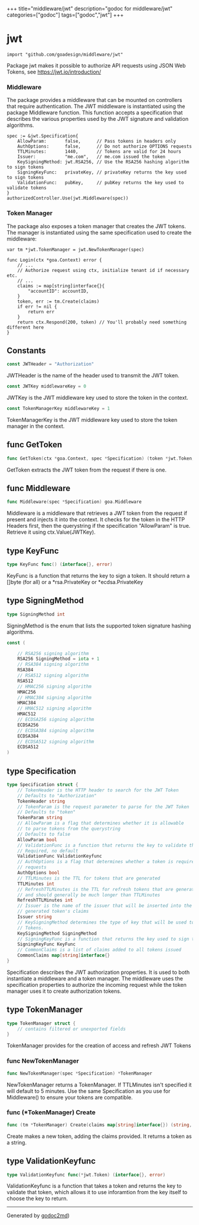 +++
title="middleware/jwt"
description="godoc for middleware/jwt"
categories=["godoc"]
tags=["godoc","jwt"]
+++

# jwt
    import "github.com/goadesign/middleware/jwt"

Package jwt makes it possible to authorize API requests using JSON Web Tokens,
see <a href="https://jwt.io/introduction/">https://jwt.io/introduction/</a>

### Middleware
The package provides a middleware that can be mounted on controllers that require authentication.
The JWT middleware is instantiated using the package Middleware function. This function accepts
a specification that describes the various properties used by the JWT signature and validation
algorithms.


	spec := &jwt.Specification{
		AllowParam:       false,      // Pass tokens in headers only
		AuthOptions:      false,      // Do not authorize OPTIONS requests
		TTLMinutes:       1440,       // Tokens are valid for 24 hours
		Issuer:           "me.com",   // me.com issued the token
		KeySigningMethod: jwt.RSA256, // Use the RSA256 hashing algorithm to sign tokens
		SigningKeyFunc:   privateKey, // privateKey returns the key used to sign tokens
		ValidationFunc:   pubKey,     // pubKey returns the key used to validate tokens
	}
	authorizedController.Use(jwt.Middleware(spec))

### Token Manager
The package also exposes a token manager that creates the JWT tokens. The manager is instantiated
using the same specification used to create the middleware:


	var tm *jwt.TokenManager = jwt.NewTokenManager(spec)
	
	func Login(ctx *goa.Context) error {
		// ...
		// Authorize request using ctx, initialize tenant id if necessary etc.
		// ...
		claims := map[string]interface{}{
			"accountID": accountID,
		}
		token, err := tm.Create(claims)
		if err != nil {
			return err
		}
		return ctx.Respond(200, token) // You'll probably need something different here
	}




## Constants
``` go
const JWTHeader = "Authorization"
```
JWTHeader is the name of the header used to transmit the JWT token.

``` go
const JWTKey middlewareKey = 0
```
JWTKey is the JWT middleware key used to store the token in the context.

``` go
const TokenManagerKey middlewareKey = 1
```
TokenManagerKey is the JWT middleware key used to store the token manager in the context.



## func GetToken
``` go
func GetToken(ctx *goa.Context, spec *Specification) (token *jwt.Token, err error)
```
GetToken extracts the JWT token from the request if there is one.


## func Middleware
``` go
func Middleware(spec *Specification) goa.Middleware
```
Middleware is a middleware that retrieves a JWT token from the request if present and
injects it into the context.  It checks for the token in the HTTP Headers first, then the querystring if
the specification "AllowParam" is true.
Retrieve it using ctx.Value(JWTKey).



## type KeyFunc
``` go
type KeyFunc func() (interface{}, error)
```
KeyFunc is a function that returns the key to sign a
token.  It should return a []byte (for all)
or a *rsa.PrivateKey or *ecdsa.PrivateKey











## type SigningMethod
``` go
type SigningMethod int
```
SigningMethod is the enum that lists the supported token signature hashing algorithms.



``` go
const (

    // RSA256 signing algorithm
    RSA256 SigningMethod = iota + 1
    // RSA384 signing algorithm
    RSA384
    // RSA512 signing algorithm
    RSA512
    // HMAC256 signing algorithm
    HMAC256
    // HMAC384 signing algorithm
    HMAC384
    // HMAC512 signing algorithm
    HMAC512
    // ECDSA256 signing algorithm
    ECDSA256
    // ECDSA384 signing algorithm
    ECDSA384
    // ECDSA512 signing algorithm
    ECDSA512
)
```








## type Specification
``` go
type Specification struct {
    // TokenHeader is the HTTP header to search for the JWT Token
    // Defaults to "Authorization"
    TokenHeader string
    // TokenParam is the request parameter to parse for the JWT Token
    // Defaults to "token"
    TokenParam string
    // AllowParam is a flag that determines whether it is allowable
    // to parse tokens from the querystring
    // Defaults to false
    AllowParam bool
    // ValidationFunc is a function that returns the key to validate the JWT
    // Required, no default
    ValidationFunc ValidationKeyfunc
    // AuthOptions is a flag that determines whether a token is required on OPTIONS
    // requests
    AuthOptions bool
    // TTLMinutes is the TTL for tokens that are generated
    TTLMinutes int
    // RefreshTTLMinutes is the TTL for refresh tokens that are generated
    // and should generally be much longer than TTLMinutes
    RefreshTTLMinutes int
    // Issuer is the name of the issuer that will be inserted into the
    // generated token's claims
    Issuer string
    // KeySigningMethod determines the type of key that will be used to sign
    // Tokens.
    KeySigningMethod SigningMethod
    // SigningKeyFunc is a function that returns the key used to sign the token
    SigningKeyFunc KeyFunc
    // CommonClaims is a list of claims added to all tokens issued
    CommonClaims map[string]interface{}
}
```
Specification describes the JWT authorization properties.
It is used to both instantiate a middleware and a token manager.
The middleware uses the specification properties to authorize the incoming
request while the token manager uses it to create authorization tokens.











## type TokenManager
``` go
type TokenManager struct {
    // contains filtered or unexported fields
}
```
TokenManager provides for the creation of access and refresh JWT Tokens









### func NewTokenManager
``` go
func NewTokenManager(spec *Specification) *TokenManager
```
NewTokenManager returns a TokenManager.  If TTLMinutes isn't specified
it will default to 5 minutes.  Use the same Specification as you use for
Middleware() to ensure your tokens are compatible.




### func (\*TokenManager) Create
``` go
func (tm *TokenManager) Create(claims map[string]interface{}) (string, error)
```
Create makes a new token, adding the claims provided.  It returns
a token as a string.



## type ValidationKeyfunc
``` go
type ValidationKeyfunc func(*jwt.Token) (interface{}, error)
```
ValidationKeyfunc is a function that takes a token and returns the key to validate that
token, which allows it to use inforamtion from the key itself to choose the key
to return.

















- - -
Generated by [godoc2md](http://godoc.org/github.com/davecheney/godoc2md))
